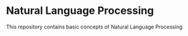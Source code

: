 # Natural Language Processing
 This repository contains basic concepts of Natural Language Processing

